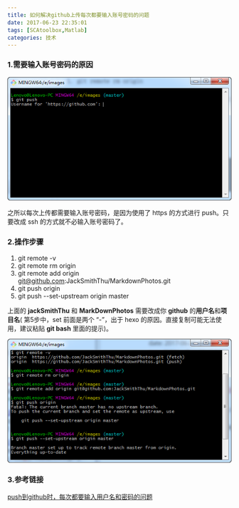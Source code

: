 ```yaml
---
title: 如何解决github上传每次都要输入账号密码的问题
date: 2017-06-23 22:35:01
tags: [SCAtoolbox,Matlab]
categories: 技术
---
```


### 1.需要输入账号密码的原因

![](https://raw.githubusercontent.com/JackSmithThu/MarkdownPhotos/master/201706230001.png)

之所以每次上传都需要输入账号密码，是因为使用了 https 的方式进行 push。只要改成 ssh 的方式就不必输入账号密码了。



### 2.操作步骤

1. git remote -v
2. git remote rm origin
3. git remote add origin git@github.com:JackSmithThu/MarkdownPhotos.git
4. git push origin
5.  git push --set-upstream origin master

上面的 **jackSmithThu** 和 **MarkDownPhotos** 需要改成你 **github** 的**用户名**和**项目名**( 第5步中，set 前面是两个 “-”，出于 hexo 的原因。直接复制可能无法使用，建议粘贴 **git bash** 里面的提示)。

![](https://raw.githubusercontent.com/JackSmithThu/MarkdownPhotos/master/201706230002.png)

### 3.参考链接
[push到github时，每次都要输入用户名和密码的问题](http://blog.csdn.net/yuquan0821/article/details/8210944)